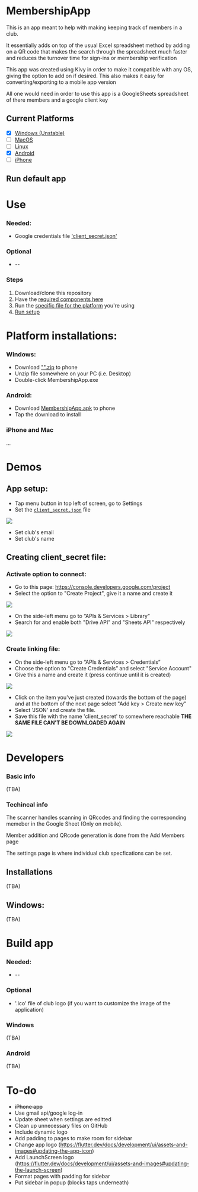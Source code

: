 # MembershipApp

This is an app meant to help with making keeping track of members in a club.

It essentially adds on top of the usual Excel spreadsheet method by adding on a QR code that makes the search through the spreadsheet much faster and reduces the turnover time for sign-ins or membership verification

This app was created using Kivy in order to make it compatible with any OS, giving the option to add on if desired. 
This also makes it easy for converting/exporting to a mobile app version

All one would need in order to use this app is a GoogleSheets spreadsheet of there members and a google client key

## Current Platforms
- [x] [Windows (Unstable)](#Windows)
- [ ] [MacOS](#)
- [ ] [Linux](#)
- [x] [Android](#Android)
- [ ] [iPhone](#iPhone-and-Mac)

## Run default app
# Use

### Needed:
* Google credentials file ['client_secret.json'](#Creating-client\_secret-file)
### Optional
* --
### Steps
1. Download/clone this repository
2. Have the [required components here](#Needed)
3. Run the [specific file for the platform](#Platform-installations) you're using
4. [Run setup](#App-setup)

# Platform installations:

### Windows:
- Download ["".zip]() to phone
- Unzip file somewhere on your PC (i.e. Desktop)
- Double-click MembershipApp.exe

### Android:
- Download [MembershipApp.apk](https://github.com/BernardinD/MembershipApp/releases/download/1.0/MembershipApp.apk) to phone
- Tap the download to install

### iPhone and Mac
...




# Demos

## App setup:
* Tap menu button in top left of screen, go to Settings
* Set the [`client_secret.json`](#Creating-client\_secret-file) file

![](demos/demo4.gif)

* Set club's email
* Set club's name

## Creating client_secret file:

### Activate option to connect:
* Go to this page: https://console.developers.google.com/project
* Select the option to "Create Project", give it a name and create it 

![](demos/demo1.gif)
* On the side-left menu go to “APIs & Services > Library”
* Search for and enable both "Drive API" and "Sheets API" respectively 

![](demos/demo2.gif)
### Create linking file:
* On the side-left menu go to “APIs & Services > Credentials”
* Choose the option to "Create Credentials” and select "Service Account"
* Give this a name and create it (press continue until it is created) 

![](demos/demo3a.gif)
* Click on the item you've just created (towards the bottom of the page) and at the bottom of the next page select "Add key > Create new key" 
* Select 'JSON' and create the file. 
* Save this file with the name 'client_secret' to somewhere reachable **THE SAME FILE CAN'T BE DOWNLOADED AGAIN** 

![](demos/demo3b.gif)


# Developers

### Basic info
(TBA)

### Techincal info
The scanner handles scanning in QRcodes and finding the corresponding memeber in the Google Sheet (Only on mobile).

Member addition and QRcode generation is done from the Add Members page

The settings page is where individual club specfications can be set.

## Installations
(TBA)
## Windows:
(TBA)


# Build app

### Needed:
* --
### Optional
* '.ico' file of club logo (if you want to customize the image of the application)

### Windows
(TBA)

### Android
(TBA)

# To-do
* ~~iPhone app~~
* Use gmail api/google log-in
* Update sheet when settings are editted
* Clean up unnecessary files on GitHub
* Include dynamic logo 
* Add padding to pages to make room for sidebar
* Change app logo (https://flutter.dev/docs/development/ui/assets-and-images#updating-the-app-icon)
* Add LaunchScreen logo (https://flutter.dev/docs/development/ui/assets-and-images#updating-the-launch-screen)
* Format pages with padding for sidebar
* Put sidebar in popup (blocks taps underneath)